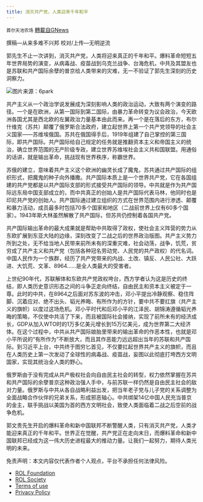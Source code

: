 ```yaml
---
title: 消灭共产党，人类迎来千年和平
---
```

`首尔天池农场` [轉載自GNews](https://gnews.org/zh-hans/2099817/)

撰稿—从来多难不兴邦
校对/上传—无明逆流

郭先生不止一次讲到，消灭共产党，人类将迎来真正的千年和平。爆料革命短短五年世界局势的演变，从病毒战、疫苗战到乌克兰战争、台海危机，中共及其盟友也是苏联和共产国际余孽的普京给人类带来的灾难，无一不验证了郭先生深刻的历史洞察力。

![](https://assets.gnews.org/wp-content/uploads/2022/03/Wh0.jpeg)图片来源：6park

共产主义从一个政治学说发展成为深刻影响人类的政治运动，大致有两个演变的路径。一个是在欧洲，从第一国际到第二国际，由暴力革命转变为议会政治，今天欧洲各国尤其是西北欧的左翼政治力量基本由此而来。再一个是在落后的东方，布尔什维克（苏共）颠覆了俄罗斯合法政府，建立起世界上第一个共产党领导的社会主义国家——苏维埃俄国。苏共在俄国得手后，1919年组建了自己掌控的第三国际，即共产国际。共产国际给自己规定的任务就是推翻资本主义和帝国主义的统治，确立世界范围的无产阶级专政，建立世界苏维埃社会主义共和国联盟。用通俗的话讲，就是输出革命，挑战现有世界秩序，称霸世界。

苏俄的建立，意味着共产主义这个欧洲的幽灵长成了魔鬼，苏共通过共产国际的组织形式，把魔鬼的种子向外播撒。共产国际本质上是一个世界共产党，它在各国组建的共产党都是以共产国际支部的形式接受共产国际的领导。中共就是作为共产国际远东局中国支部成立的，而中共真正的创始人是共产国际代表马林，他同时也是印尼共产党的创始人。共产国际通过建立组织的方式在世界范围内进行渗透、颠覆和暴力活动，成员最多时包括70多个国家和地区（二战前世界上仅有60多个国家）。1943年斯大林虽然解散了共产国际，但苏共仍控制着各国共产党。

共产国际输出革命的最大成果就是帮助中共取得了政权，使社会主义阵营的势力从东欧扩展到东亚大陆的边缘，深刻改变了二战之后的世界政治版图。共产主义势力所到之处，无不给当地人民带来前所未有的深重灾难，社会动荡，战争，饥荒，贫穷成了共产主义和共产党（包括各种冠名劳动党、人民党的共产政权）的代名词。中国人民作为一个族群，经历了共产党带来的内战、土改、镇反、人民公社、大跃进、大饥荒、文革、8964……是全人类最大的受害者。

上世纪90年代，苏联解体和东欧共产党政权垮台，西方学者认为这是历史的终结，即人类历史意识形态之间的斗争正走向终结，自由民主和资本主义被定于一尊。此时的中共，在8964之后面对苏东波的冲击，邓小平提出冷静观察、稳住阵脚、沉着应对、绝不出头、韬光养晦、有所作为的方针，要中共不要扛旗（共产主义的旗帜）以度过这场危机。邓小平时代和后邓小平的江泽民、胡锦涛遵循韬光养晦的策略，不仅使中共活了下来，而且被国际社会接纳，实现了前所未有的经济成长，GDP从加入WTO时的1万多亿美元增长到15万亿美元，成为世界第二大经济体。在这个过程中，中共从共产国际娘胎里带来的输出革命的作恶本性，也就是邓小平所说的“有所作为”不断放大，而且其作恶能力远远超出当年的苏联和共产国际。到习近平上台，中共终于图穷匕首见，不仅要扛起世界共产主义的旗帜，而且在人类历史上第一次发动了全球性的病毒战、疫苗战，妄图以此彻底打垮西方文明国家，实现其统治全人类的野心。

俄罗斯由于没有完成从共产极权社会向自由民主社会的转型，权力依然掌握在苏共和共产国际的余孽普京这种政治强人手中，与前苏联一样仍然是自由民主社会的敌对力量。俄罗斯与中共从各自战略利益出发，把当年老子党与儿子党的关系调整为全面战略合作伙伴的兄弟关系，形成邪恶轴心。中共绑架14亿中国人民充当普京的金主，联手挑战以美国为首的西方文明社会，致使人类面临着二战之后空前的战争危机。

郭文贵先生开启的爆料革命和新中国联邦不断警醒人类，只有消灭共产党，人类才能迎来真正的千年和平。世界正在觉醒，共产党正在走向末日，而爆料革命和新中国联邦已经成为这一伟大历史进程最大的推动力量。让我们一起努力，期待人类光明的未来。

 

免责声明：本文内容仅代表作者个人观点，平台不承担任何法律风险。

- [ROL Foundation](https://rolfoundation.org/)
- [ROL Society](https://rolsociety.org/)
- [Terms of use](https://gnews.org/terms-of-use-3/)
- [Privacy Policy](https://gnews.org/privacy-policy/)
